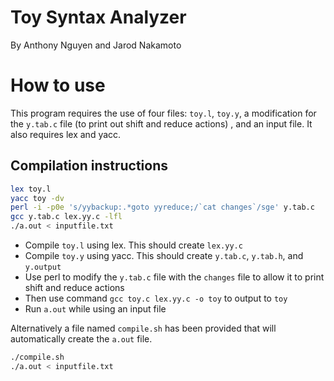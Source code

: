 # Toy Syntax Analyzer
By Anthony Nguyen and Jarod Nakamoto

# How to use
This program requires the use of four files:  `toy.l`, `toy.y`, a modification for the `y.tab.c` file (to print out shift and reduce actions) , and an input file.
It also requires lex and yacc. 

## Compilation instructions
```bash
lex toy.l
yacc toy -dv
perl -i -p0e 's/yybackup:.*goto yyreduce;/`cat changes`/sge' y.tab.c
gcc y.tab.c lex.yy.c -lfl
./a.out < inputfile.txt
```

* Compile `toy.l` using lex. This should create `lex.yy.c`
* Compile `toy.y` using yacc. This should create `y.tab.c`, `y.tab.h`, and `y.output`
* Use perl to modify the `y.tab.c` file with the `changes` file to allow it to print shift and reduce actions
* Then use command `gcc toy.c lex.yy.c -o toy` to output to `toy`
* Run `a.out` while using an input file

Alternatively a file named `compile.sh` has been provided that will automatically create the `a.out` file.

```bash
./compile.sh
./a.out < inputfile.txt
```
